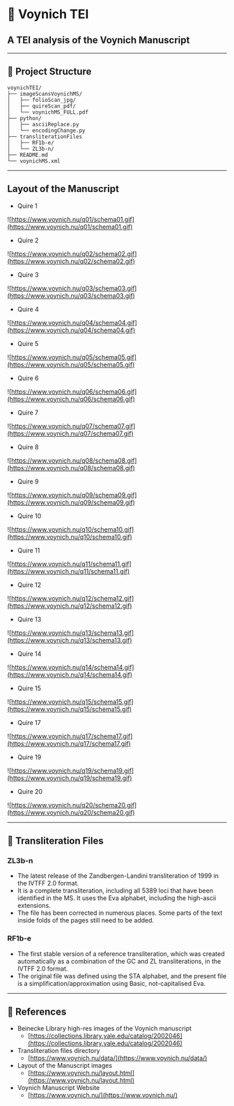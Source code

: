 # 🌿 Voynich TEI

A TEI analysis of the Voynich Manuscript
---
---

## 📂 Project Structure

```
voynichTEI/
├── imageScansVoynichMS/
│   ├── folioScan_jpg/
│   ├── quireScan_pdf/
│   └── voynichMS_FULL.pdf
├── python/
│   ├── asciiReplace.py
│   └── encodingChange.py
├── transliterationFiles
│   ├── RF1b-e/
│   └── ZL3b-n/
├── README.md
└── voynichMS.xml
```

---
## Layout of the Manuscript
* Quire 1

![https://www.voynich.nu/q01/schema01.gif](https://www.voynich.nu/q01/schema01.gif)
* Quire 2

![https://www.voynich.nu/q02/schema02.gif](https://www.voynich.nu/q02/schema02.gif)
* Quire 3

![https://www.voynich.nu/q03/schema03.gif](https://www.voynich.nu/q03/schema03.gif)
* Quire 4

![https://www.voynich.nu/q04/schema04.gif](https://www.voynich.nu/q04/schema04.gif)
* Quire 5

![https://www.voynich.nu/q05/schema05.gif](https://www.voynich.nu/q05/schema05.gif)
* Quire 6

![https://www.voynich.nu/q06/schema06.gif](https://www.voynich.nu/q06/schema06.gif)
* Quire 7

![https://www.voynich.nu/q07/schema07.gif](https://www.voynich.nu/q07/schema07.gif)
* Quire 8

![https://www.voynich.nu/q08/schema08.gif](https://www.voynich.nu/q08/schema08.gif)
* Quire 9

![https://www.voynich.nu/q09/schema09.gif](https://www.voynich.nu/q09/schema09.gif)
* Quire 10

![https://www.voynich.nu/q10/schema10.gif](https://www.voynich.nu/q10/schema10.gif)
* Quire 11

![https://www.voynich.nu/q11/schema11.gif](https://www.voynich.nu/q11/schema11.gif)
* Quire 12

![https://www.voynich.nu/q12/schema12.gif](https://www.voynich.nu/q12/schema12.gif)
* Quire 13

![https://www.voynich.nu/q13/schema13.gif](https://www.voynich.nu/q13/schema13.gif)
* Quire 14

![https://www.voynich.nu/q14/schema14.gif](https://www.voynich.nu/q14/schema14.gif)
* Quire 15

![https://www.voynich.nu/q15/schema15.gif](https://www.voynich.nu/q15/schema15.gif)
* Quire 17

![https://www.voynich.nu/q17/schema17.gif](https://www.voynich.nu/q17/schema17.gif)
* Quire 19

![https://www.voynich.nu/q19/schema19.gif](https://www.voynich.nu/q19/schema19.gif)
* Quire 20

![https://www.voynich.nu/q20/schema20.gif](https://www.voynich.nu/q20/schema20.gif)

---

## 📄 Transliteration Files

### ZL3b-n

- The latest release of the Zandbergen-Landini transliteration of 1999 in the IVTFF 2.0 format. 
- It is a complete transliteration, including all 5389 loci that have been identified in the MS. It uses the Eva alphabet, including the high-ascii extensions.
- The file has been corrected in numerous places. Some parts of the text inside folds of the pages still need to be added.

### RF1b-e

- The first stable version of a reference transliteration, which was created automatically as a combination of the GC and ZL transliterations, in the IVTFF 2.0 format. 
- The original file was defined using the STA alphabet, and the present file is a simplification/approximation using Basic, not-capitalised Eva.

---

## 🔗 References

* Beinecke Library high-res images of the Voynich manuscript
  * [https://collections.library.yale.edu/catalog/2002046](https://collections.library.yale.edu/catalog/2002046)
* Transliteration files directory
  * [https://www.voynich.nu/data/](https://www.voynich.nu/data/)
* Layout of the Manuscript images
  * [https://www.voynich.nu/layout.html](https://www.voynich.nu/layout.html)
* Voynich Manuscript Website
  * [https://www.voynich.nu/](https://www.voynich.nu/)



